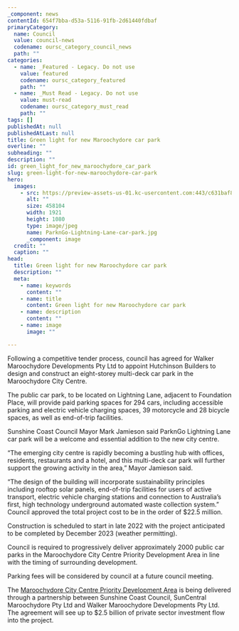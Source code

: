 ```yaml
---
_component: news
contentId: 654f7bba-d53a-5116-91fb-2d61440fdbaf
primaryCategory:
  name: Council
  value: council-news
  codename: oursc_category_council_news
  path: ""
categories:
  - name: _Featured - Legacy. Do not use
    value: featured
    codename: oursc_category_featured
    path: ""
  - name: _Must Read - Legacy. Do not use
    value: must-read
    codename: oursc_category_must_read
    path: ""
tags: []
publishedAt: null
publishedAtLast: null
title: Green light for new Maroochydore car park
overline: ""
subheading: ""
description: ""
id: green_light_for_new_maroochydore_car_park
slug: green-light-for-new-maroochydore-car-park
hero:
  images:
    - src: https://preview-assets-us-01.kc-usercontent.com:443/c631baf8-1b46-001f-580c-d0001b68b4a8/d63e2ea3-cc19-4bb9-8229-7613c3119c15/ParknGo-Lightning-Lane-car-park.jpg
      alt: ""
      size: 458104
      width: 1921
      height: 1080
      type: image/jpeg
      name: ParknGo-Lightning-Lane-car-park.jpg
      _component: image
  credit: ""
  caption: ""
head:
  title: Green light for new Maroochydore car park
  description: ""
  meta:
    - name: keywords
      content: ""
    - name: title
      content: Green light for new Maroochydore car park
    - name: description
      content: ""
    - name: image
      image: ""

---
```

Following a competitive tender process, council has agreed for Walker Maroochydore Developments Pty Ltd to appoint Hutchinson Builders to design and construct an eight-storey multi-deck car park in the Maroochydore City Centre.

The public car park, to be located on Lightning Lane, adjacent to Foundation Place, will provide paid parking spaces for 294 cars, including accessible parking and electric vehicle charging spaces, 39 motorcycle and 28 bicycle spaces, as well as end-of-trip facilities.

Sunshine Coast Council Mayor Mark Jamieson said ParknGo Lightning Lane car park will be a welcome and essential addition to the new city centre.

“The emerging city centre is rapidly becoming a bustling hub with offices, residents, restaurants and a hotel, and this multi-deck car park will further support the growing activity in the area,” Mayor Jamieson said.

“The design of the building will incorporate sustainability principles including rooftop solar panels, end-of-trip facilities for users of active transport, electric vehicle charging stations and connection to Australia’s first, high technology underground automated waste collection system.”\
Council approved the total project cost to be in the order of $22.5 million.

Construction is scheduled to start in late 2022 with the project anticipated to be completed by December 2023 (weather permitting).

Council is required to progressively deliver approximately 2000 public car parks in the Maroochydore City Centre Priority Development Area in line with the timing of surrounding development.

Parking fees will be considered by council at a future council meeting.

The [Maroochydore City Centre Priority Development Area](https://www.sunshinecoast.qld.gov.au/Council/Planning-and-Projects/Major-Regional-Projects/Maroochydore-City-Centre)
&#x20;is being delivered through a partnership between Sunshine Coast Council, SunCentral Maroochydore Pty Ltd and Walker Maroochydore Developments Pty Ltd. The agreement will see up to $2.5 billion of private sector investment flow into the project.
